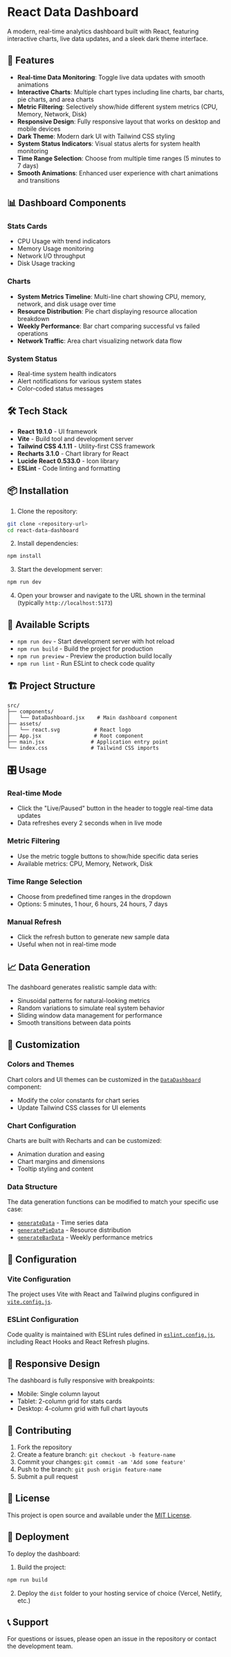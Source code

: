 # React Data Dashboard

A modern, real-time analytics dashboard built with React, featuring interactive charts, live data updates, and a sleek dark theme interface.

## 🚀 Features

- **Real-time Data Monitoring**: Toggle live data updates with smooth animations
- **Interactive Charts**: Multiple chart types including line charts, bar charts, pie charts, and area charts
- **Metric Filtering**: Selectively show/hide different system metrics (CPU, Memory, Network, Disk)
- **Responsive Design**: Fully responsive layout that works on desktop and mobile devices
- **Dark Theme**: Modern dark UI with Tailwind CSS styling
- **System Status Indicators**: Visual status alerts for system health monitoring
- **Time Range Selection**: Choose from multiple time ranges (5 minutes to 7 days)
- **Smooth Animations**: Enhanced user experience with chart animations and transitions

## 📊 Dashboard Components

### Stats Cards
- CPU Usage with trend indicators
- Memory Usage monitoring
- Network I/O throughput
- Disk Usage tracking

### Charts
- **System Metrics Timeline**: Multi-line chart showing CPU, memory, network, and disk usage over time
- **Resource Distribution**: Pie chart displaying resource allocation breakdown
- **Weekly Performance**: Bar chart comparing successful vs failed operations
- **Network Traffic**: Area chart visualizing network data flow

### System Status
- Real-time system health indicators
- Alert notifications for various system states
- Color-coded status messages

## 🛠️ Tech Stack

- **React 19.1.0** - UI framework
- **Vite** - Build tool and development server
- **Tailwind CSS 4.1.11** - Utility-first CSS framework
- **Recharts 3.1.0** - Chart library for React
- **Lucide React 0.533.0** - Icon library
- **ESLint** - Code linting and formatting

## 📦 Installation

1. Clone the repository:
```bash
git clone <repository-url>
cd react-data-dashboard
```

2. Install dependencies:
```bash
npm install
```

3. Start the development server:
```bash
npm run dev
```

4. Open your browser and navigate to the URL shown in the terminal (typically `http://localhost:5173`)

## 🔧 Available Scripts

- `npm run dev` - Start development server with hot reload
- `npm run build` - Build the project for production
- `npm run preview` - Preview the production build locally
- `npm run lint` - Run ESLint to check code quality

## 🏗️ Project Structure

```
src/
├── components/
│   └── DataDashboard.jsx    # Main dashboard component
├── assets/
│   └── react.svg           # React logo
├── App.jsx                 # Root component
├── main.jsx               # Application entry point
└── index.css              # Tailwind CSS imports
```

## 🎛️ Usage

### Real-time Mode
- Click the "Live/Paused" button in the header to toggle real-time data updates
- Data refreshes every 2 seconds when in live mode

### Metric Filtering
- Use the metric toggle buttons to show/hide specific data series
- Available metrics: CPU, Memory, Network, Disk

### Time Range Selection
- Choose from predefined time ranges in the dropdown
- Options: 5 minutes, 1 hour, 6 hours, 24 hours, 7 days

### Manual Refresh
- Click the refresh button to generate new sample data
- Useful when not in real-time mode

## 📈 Data Generation

The dashboard generates realistic sample data with:
- Sinusoidal patterns for natural-looking metrics
- Random variations to simulate real system behavior
- Sliding window data management for performance
- Smooth transitions between data points

## 🎨 Customization

### Colors and Themes
Chart colors and UI themes can be customized in the [`DataDashboard`](src/components/DataDashboard.jsx) component:
- Modify the color constants for chart series
- Update Tailwind CSS classes for UI elements

### Chart Configuration
Charts are built with Recharts and can be customized:
- Animation duration and easing
- Chart margins and dimensions
- Tooltip styling and content

### Data Structure
The data generation functions can be modified to match your specific use case:
- [`generateData`](src/components/DataDashboard.jsx) - Time series data
- [`generatePieData`](src/components/DataDashboard.jsx) - Resource distribution
- [`generateBarData`](src/components/DataDashboard.jsx) - Weekly performance metrics

## 🔧 Configuration

### Vite Configuration
The project uses Vite with React and Tailwind plugins configured in [`vite.config.js`](vite.config.js).

### ESLint Configuration
Code quality is maintained with ESLint rules defined in [`eslint.config.js`](eslint.config.js), including React Hooks and React Refresh plugins.

## 📱 Responsive Design

The dashboard is fully responsive with breakpoints:
- Mobile: Single column layout
- Tablet: 2-column grid for stats cards
- Desktop: 4-column grid with full chart layouts

## 🤝 Contributing

1. Fork the repository
2. Create a feature branch: `git checkout -b feature-name`
3. Commit your changes: `git commit -am 'Add some feature'`
4. Push to the branch: `git push origin feature-name`
5. Submit a pull request

## 📄 License

This project is open source and available under the [MIT License](LICENSE).

## 🚀 Deployment

To deploy the dashboard:

1. Build the project:
```bash
npm run build
```

2. Deploy the `dist` folder to your hosting service of choice (Vercel, Netlify, etc.)

## 📞 Support

For questions or issues, please open an issue in the repository or contact the development team.
